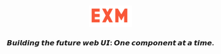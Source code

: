 



<p align="center"><img src="https://raw.githubusercontent.com/MEddarhri/MEddarhri/main/exm-logo.svg" width="100"/></p>



<h3 align="center">𝘽𝙪𝙞𝙡𝙙𝙞𝙣𝙜 𝙩𝙝𝙚 𝙛𝙪𝙩𝙪𝙧𝙚 𝙬𝙚𝙗 𝙐𝙄: 𝙊𝙣𝙚 𝙘𝙤𝙢𝙥𝙤𝙣𝙚𝙣𝙩 𝙖𝙩 𝙖 𝙩𝙞𝙢𝙚.</h3>














